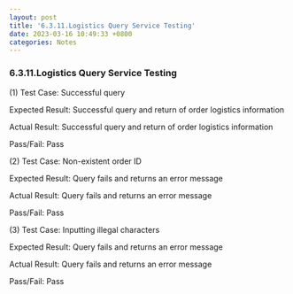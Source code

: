 ```yaml
---
layout: post
title: '6.3.11.Logistics Query Service Testing'
date: 2023-03-16 10:49:33 +0800
categories: Notes
---
```


### 6.3.11.Logistics Query Service Testing


(1) Test Case: Successful query

Expected Result: Successful query and return of order logistics information

Actual Result: Successful query and return of order logistics information

Pass/Fail: Pass

(2) Test Case: Non-existent order ID

Expected Result: Query fails and returns an error message

Actual Result: Query fails and returns an error message

Pass/Fail: Pass

(3) Test Case: Inputting illegal characters

Expected Result: Query fails and returns an error message

Actual Result: Query fails and returns an error message

Pass/Fail: Pass
